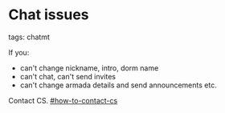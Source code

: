# Chat issues
tags: chatmt

If you:
- can't change nickname, intro, dorm name
- can't chat, can't send invites
- can't change armada details and send announcements etc. 

Contact CS. [#how-to-contact-cs](https://discord.com/channels/418652140454674432/862844286260609064)